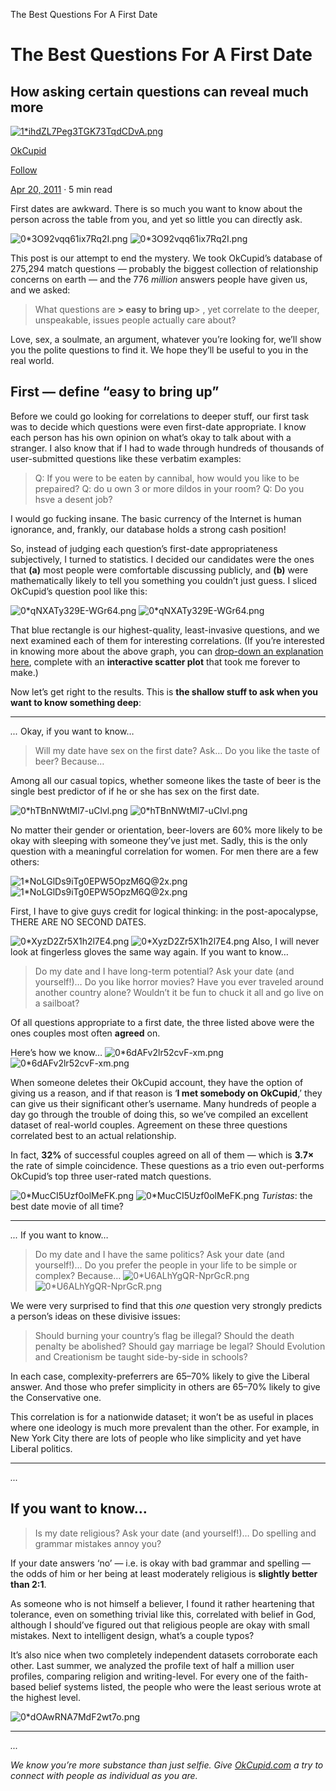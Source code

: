 The Best Questions For A First Date

# The Best Questions For A First Date

## How asking certain questions can reveal much more

[![1*ihdZL7Peg3TGK73TqdCDvA.png](../_resources/61f826814b98371e43791a948bb4943a.png)](https://theblog.okcupid.com/@okcupid?source=post_page-----dba6adaa9df2----------------------)

[OkCupid](https://theblog.okcupid.com/@okcupid?source=post_page-----dba6adaa9df2----------------------)

[Follow](https://medium.com/m/signin?operation=register&redirect=https%3A%2F%2Ftheblog.okcupid.com%2Fthe-best-questions-for-a-first-date-dba6adaa9df2&source=post_page-4485df771923----dba6adaa9df2----------------------)

[Apr 20, 2011](https://theblog.okcupid.com/the-best-questions-for-a-first-date-dba6adaa9df2?source=post_page-----dba6adaa9df2----------------------) · 5 min read

First dates are awkward. There is so much you want to know about the person across the table from you, and yet so little you can directly ask.

![0*3O92vqq61ix7Rq2I.png](../_resources/1dcb8363bce4f9b6b1446bfba5719953.png)
![0*3O92vqq61ix7Rq2I.png](../_resources/5f5ecafb0e285d7347926325fc9e7ab1.png)

This post is our attempt to end the mystery. We took OkCupid’s database of 275,294 match questions — probably the biggest collection of relationship concerns on earth — and the 776 *million* answers people have given us, and we asked:

> What questions are **> easy to bring up**> , yet correlate to the deeper, unspeakable, issues people actually care about?

Love, sex, a soulmate, an argument, whatever you’re looking for, we’ll show you the polite questions to find it. We hope they’ll be useful to you in the real world.

## First — define “easy to bring up”

Before we could go looking for correlations to deeper stuff, our first task was to decide which questions were even first-date appropriate. I know each person has his own opinion on what’s okay to talk about with a stranger. I also know that if I had to wade through hundreds of thousands of user-submitted questions like these verbatim examples:

> Q: If you were to be eaten by cannibal, how would you like to be prepaired?
> Q: do u own 3 or more dildos in your room?
> Q: Do you hsve a desent job?

I would go fucking insane. The basic currency of the Internet is human ignorance, and, frankly, our database holds a strong cash position!

So, instead of judging each question’s first-date appropriateness subjectively, I turned to statistics. I decided our candidates were the ones that **(a)** most people were comfortable discussing publicly, and **(b)** were mathematically likely to tell you something you couldn’t just guess. I sliced OkCupid’s question pool like this:

![0*qNXATy329E-WGr64.png](../_resources/6da468a5ff935d20867931e120e707b0.png)
![0*qNXATy329E-WGr64.png](../_resources/929b5cfc93a1820876f689e9f44228ea.png)

That blue rectangle is our highest-quality, least-invasive questions, and we next examined each of them for interesting correlations. (If you’re interested in knowing more about the above graph, you can [drop-down an explanation here](https://blog.okcupid.com/index.php/the-best-questions-for-first-dates/#false), complete with an **interactive scatter plot** that took me forever to make.)

Now let’s get right to the results. This is **the shallow stuff to ask when you want to know something deep**:

* * *

*...*
Okay, if you want to know…
> Will my date have sex on the first date?
Ask…
> Do you like the taste of beer?
Because…

Among all our casual topics, whether someone likes the taste of beer is the single best predictor of if he or she has sex on the first date.

![0*hTBnNWtMl7-uClvl.png](../_resources/4d9d679d7fb64f4bc84462c2bd3e96ab.png)
![0*hTBnNWtMl7-uClvl.png](../_resources/f531e2190de0ebaa0923ff8ff63b6bca.png)

No matter their gender or orientation, beer-lovers are 60% more likely to be okay with sleeping with someone they’ve just met. Sadly, this is the only question with a meaningful correlation for women. For men there are a few others:

![1*NoLGlDs9iTg0EPW5OpzM6Q@2x.png](../_resources/5d314578cffb24b069c132311085f8f6.png)
![1*NoLGlDs9iTg0EPW5OpzM6Q@2x.png](../_resources/e87ae5caa5aa56d90c2de930235d7cbe.png)

First, I have to give guys credit for logical thinking: in the post-apocalypse, THERE ARE NO SECOND DATES.

![0*XyzD2Zr5X1h2l7E4.png](../_resources/48c5faadef0496ab0e370026d24e1ec4.png)
![0*XyzD2Zr5X1h2l7E4.png](../_resources/1837aed8aef2ef3a8c1eff7a2b602cf5.png)
Also, I will never look at fingerless gloves the same way again.
If you want to know…
> Do my date and I have long-term potential?
Ask your date (and yourself!)…
> Do you like horror movies?
> Have you ever traveled around another country alone?
> Wouldn’t it be fun to chuck it all and go live on a sailboat?

Of all questions appropriate to a first date, the three listed above were the ones couples most often **agreed** on.

Here’s how we know…
![0*6dAFv2lr52cvF-xm.png](../_resources/0d61ae589983c7f09fd1129bbeac3187.png)
![0*6dAFv2lr52cvF-xm.png](../_resources/715f6d4fe8fe6c57ebf718f972279cdd.png)

When someone deletes their OkCupid account, they have the option of giving us a reason, and if that reason is ‘**I met somebody on OkCupid**,’ they can give us their significant other’s username. Many hundreds of people a day go through the trouble of doing this, so we’ve compiled an excellent dataset of real-world couples. Agreement on these three questions correlated best to an actual relationship.

In fact, **32%** of successful couples agreed on all of them — which is **3.7×** the rate of simple coincidence. These questions as a trio even out-performs OkCupid’s top three user-rated match questions.

![0*MucCI5Uzf0olMeFK.png](../_resources/b7ed319c462a480f99cdfda9da516080.png)
![0*MucCI5Uzf0olMeFK.png](../_resources/bd6a30fdee93c232a67a6004d1ae9728.png)
*Turistas*: the best date movie of all time?

* * *

*...*
If you want to know…
> Do my date and I have the same politics?
Ask your date (and yourself!)…
> Do you prefer the people in your life to be simple or complex?
Because…
![0*U6ALhYgQR-NprGcR.png](../_resources/ba293ae33b582c45083093bb9c71be68.png)
![0*U6ALhYgQR-NprGcR.png](../_resources/62beb42598c3b72f4dac0b842f126c22.png)

We were very surprised to find that this *one* question very strongly predicts a person’s ideas on these divisive issues:

> Should burning your country’s flag be illegal?
> Should the death penalty be abolished?
> Should gay marriage be legal?
> Should Evolution and Creationism be taught side-by-side in schools?

In each case, complexity-preferrers are 65–70% likely to give the Liberal answer. And those who prefer simplicity in others are 65–70% likely to give the Conservative one.

This correlation is for a nationwide dataset; it won’t be as useful in places where one ideology is much more prevalent than the other. For example, in New York City there are lots of people who like simplicity and yet have Liberal politics.

* * *

*...*

## If you want to know…

> Is my date religious?
Ask your date (and yourself!)…
> Do spelling and grammar mistakes annoy you?

If your date answers ‘no’ — i.e. is okay with bad grammar and spelling — the odds of him or her being at least moderately religious is **slightly better than 2:1**.

As someone who is not himself a believer, I found it rather heartening that tolerance, even on something trivial like this, correlated with belief in God, although I should’ve figured out that religious people are okay with small mistakes. Next to intelligent design, what’s a couple typos?

It’s also nice when two completely independent datasets corroborate each other. Last summer, we analyzed the profile text of half a million user profiles, comparing religion and writing-level. For every one of the faith-based belief systems listed, the people who were the least serious wrote at the highest level.

![0*dOAwRNA7MdF2wt7o.png](../_resources/2290b3571c517ac39479474c7b9f473f.png)

* * *

*...*

*We know you’re more substance than just selfie. Give *[*OkCupid.com*](https://www.okcupid.com/?utm_source=blog)* a try to connect with people as individual as you are.*